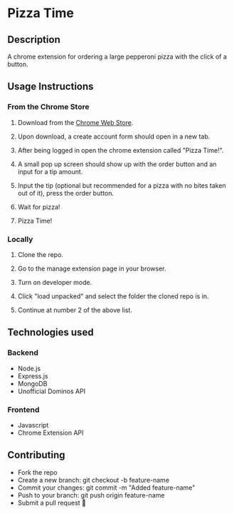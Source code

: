 # Pizza Time

## Description
A chrome extension for ordering a large pepperoni pizza with the click of a button.

## Usage Instructions
### From the Chrome Store
1. Download from the [Chrome Web Store](http://chrome.google.com/webstore).

2. Upon download, a create account form should open in a new tab.

3. After being logged in open the chrome extension called "Pizza Time!".

4. A small pop up screen should show up with the order button and an input for a tip amount.

5. Input the tip (optional but recommended for a pizza with no bites taken out of it), press the order button.

6. Wait for pizza!

7. Pizza Time!

### Locally

1. Clone the repo.

2. Go to the manage extension page in your browser.

3. Turn on developer mode.

4. Click "load unpacked" and select the folder the cloned repo is in.

5. Continue at number 2 of the above list.


## Technologies used
### Backend
- Node.js
- Express.js
- MongoDB
- Unofficial Dominos API

### Frontend
- Javascript
- Chrome Extension API

## Contributing
- Fork the repo
- Create a new branch: git checkout -b feature-name
- Commit your changes: git commit -m "Added feature-name"
- Push to your branch: git push origin feature-name
- Submit a pull request 🚀
